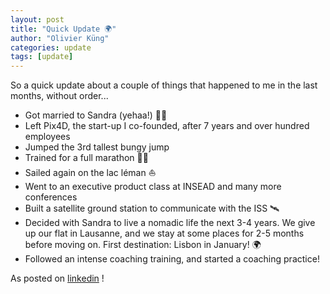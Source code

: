 ```yaml
---
layout: post
title: "Quick Update 🌍"
author: "Olivier Küng"
categories: update
tags: [update]
---
```


So a quick update about a couple of things that happened to me in the last months, without order...
- Got married to Sandra (yehaa!) 🤵👰
- Left Pix4D, the start-up I co-founded, after 7 years and over hundred employees
- Jumped the 3rd tallest bungy jump
- Trained for a full marathon 🏃‍♂️
- Sailed again on the lac léman ⛵
- Went to an executive product class at INSEAD and many more conferences
- Built a satellite ground station to communicate with the ISS 🛰️
- Decided with Sandra to live a nomadic life the next 3-4 years. We give up our flat in Lausanne, and we stay at some places for 2-5 months before moving on. First destination: Lisbon in January! 🌍
- Followed an intense coaching training, and started a coaching practice!

As posted on [linkedin](https://www.linkedin.com/feed/update/urn:li:activity:6458372091212288000) !